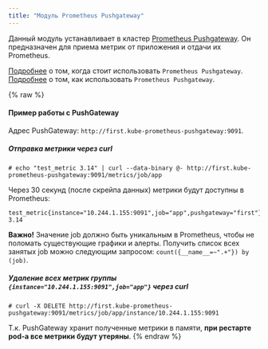 ```yaml
---
title: "Модуль Prometheus Pushgateway"
---
```


Данный модуль устанавливает в кластер [Prometheus Pushgateway](https://github.com/prometheus/pushgateway). Он предназначен для приема метрик от приложения и отдачи их Prometheus.

[Подробнее](https://prometheus.io/docs/practices/pushing/) о том, когда стоит использовать `Prometheus Pushgateway`.
[Подробнее](https://prometheus.io/docs/instrumenting/pushing/) о том, как использовать `Prometheus Pushgateway`.

{% raw %}

#### Пример работы с PushGateway

Адрес PushGateway: `http://first.kube-prometheus-pushgateway:9091`.

##### Отправка метрики через curl

```shell
# echo "test_metric 3.14" | curl --data-binary @- http://first.kube-prometheus-pushgateway:9091/metrics/job/app
```

Через 30 секунд (после скрейпа данных) метрики будут доступны в Prometheus:

```text
test_metric{instance="10.244.1.155:9091",job="app",pushgateway="first"} 3.14
```

**Важно!** Значение job должно быть уникальным в Prometheus, чтобы не поломать существующие графики и алерты. Получить список всех занятых job можно следующим запросом: `count({__name__=~".+"}) by (job)`.

##### Удаление всех метрик группы `{instance="10.244.1.155:9091",job="app"}` через curl

```shell
# curl -X DELETE http://first.kube-prometheus-pushgateway:9091/metrics/job/app/instance/10.244.1.155:9091
```

Т.к. PushGateway хранит полученные метрики в памяти, **при рестарте pod-а все метрики будут утеряны**.
{% endraw %}
